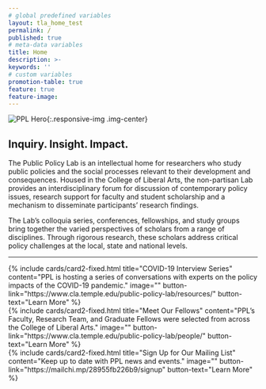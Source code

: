 ```yaml
---
# global predefined variables
layout: tla_home_test
permalink: /
published: true
# meta-data variables
title: Home
description: >-
keywords: ''
# custom variables
promotion-table: true
feature: true
feature-image:
---
```

![PPL Hero]({{site.baseurl}}/media/2020pplherocropped1.png){:.responsive-img .img-center}
## Inquiry. Insight. Impact.
The Public Policy Lab is an intellectual home for researchers who study public policies and the social processes relevant to their development and consequences. Housed in the College of Liberal Arts, the non-partisan Lab provides an interdisciplinary forum for discussion of contemporary policy issues, research support for faculty and student scholarship and a mechanism to disseminate participants’ research findings.

The Lab’s colloquia series, conferences, fellowships, and study groups bring together the varied perspectives of scholars from a range of disciplines. Through rigorous research, these scholars address critical policy challenges at the local, state and national levels.

___

<div class="row row-wide">
  <div class="col m12 l4">{% include cards/card2-fixed.html
    title="COVID-19 Interview Series"
    content="PPL is hosting a series of conversations with experts on the policy impacts of the COVID-19 pandemic."
    image=""
    button-link="https://www.cla.temple.edu/public-policy-lab/resources/"
    button-text="Learn More" %}
  </div>
  <div class="row row-wide">
    <div class="col m12 l4">{% include cards/card2-fixed.html
      title="Meet Our Fellows"
      content="PPL’s Faculty, Research Team, and Graduate Fellows were selected from across the College of Liberal Arts."
      image=""
      button-link="https://www.cla.temple.edu/public-policy-lab/people/"
      button-text="Learn More" %}
    </div>
    <div class="row row-wide">
      <div class="col m12 l4">{% include cards/card2-fixed.html
        title="Sign Up for Our Mailing List"
        content="Keep up to date with PPL news and events."
        image=""
        button-link="https://mailchi.mp/28955fb226b9/signup"
        button-text="Learn More" %}
      </div>
</div>
